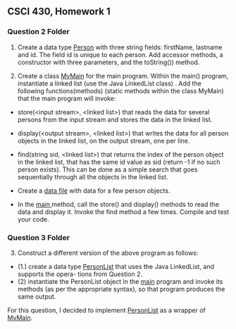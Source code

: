 ## CSCI 430, Homework 1

### Question 2 Folder

1. Create a data type [Person](Hw1Q2/src/Person.java) with three string fields: firstName, lastname and id. The field
id is unique to each person. Add accessor methods, a constructor with three parameters, and the toString()\) method.

2. Create a class [MyMain](Hw1Q2/src/MyMain.java) for the main program. Within the main() program, instantiate a linked
list (use the Java LinkedList class) . Add the following functions(methods) (static methods
within the class MyMain) that the main program will invoke:

- store(<input stream\>, <linked list\>) that reads the data for several persons from the input stream and stores the data in the linked list.

- display(<output stream\>, <linked list\>) that writes the data for all person objects in the linked list, on the output stream, one per line.

-  find(string sid, <linked list\>) that returns the index of the person object in the linked list, that has the same id value as sid (return -1 if no such person exists). This
can be done as a simple search that goes sequentially through all the objects in the linked list.

- Create a [data file](Hw1Q2/dataFile.txt) with data for a few person objects.
- In the [main ](Hw1Q2/src/Main.java)method, call the store() and display() methods to read the data and
display it. Invoke the find method a few times. Compile and test your code.



### Question 3 Folder


3. Construct a different version of the above program as follows:
- (1.) create a data type [PersonList](Hw1Q3/src/PersonList.java) that uses the Java LinkedList, and supports the opera-
tions from Question 2.
- (2) instantiate the PersonList object in the [main](Hw1Q3/src/Main.java) program and invoke its methods (as per
the appropriate syntax), so that program produces the same output.


For this question, I decided to implement [PersonList](Hw1Q3/src/PersonList.java) as a wrapper of [MyMain](Hw1Q3/src/MyMain.java).


